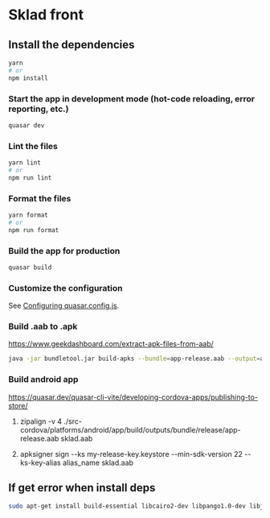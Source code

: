 # Sklad front

## Install the dependencies

```bash
yarn
# or
npm install
```

### Start the app in development mode (hot-code reloading, error reporting, etc.)
```bash
quasar dev
```


### Lint the files
```bash
yarn lint
# or
npm run lint
```


### Format the files
```bash
yarn format
# or
npm run format
```

### Build the app for production
```bash
quasar build
```

### Customize the configuration
See [Configuring quasar.config.js](https://v2.quasar.dev/quasar-cli-webpack/quasar-config-js).

### Build .aab to .apk

https://www.geekdashboard.com/extract-apk-files-from-aab/

```bash
java -jar bundletool.jar build-apks --bundle=app-release.aab --output=app.apks --mode=universal
```

### Build android app

https://quasar.dev/quasar-cli-vite/developing-cordova-apps/publishing-to-store/

1. zipalign -v 4 ./src-cordova/platforms/android/app/build/outputs/bundle/release/app-release.aab sklad.aab

2. apksigner sign --ks my-release-key.keystore --min-sdk-version 22 --ks-key-alias alias_name sklad.aab

## If get error when install deps

```bash
sudo apt-get install build-essential libcairo2-dev libpango1.0-dev libjpeg-dev libgif-dev librsvg2-dev
```